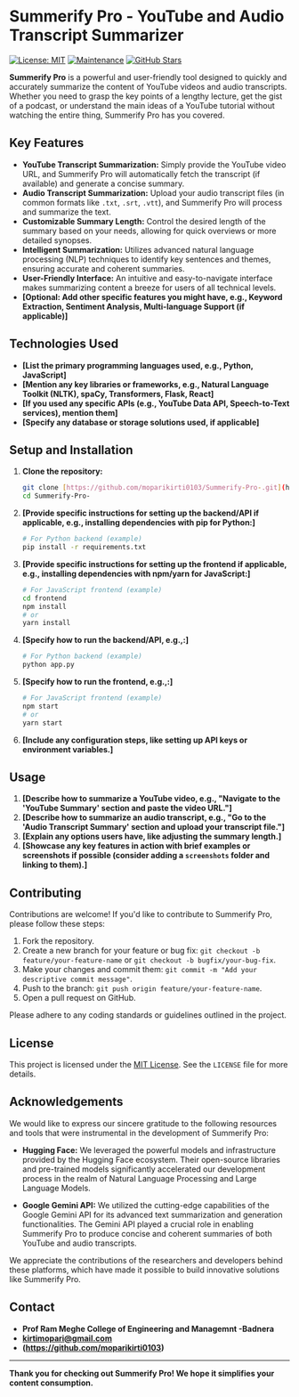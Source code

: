 # Summerify Pro - YouTube and Audio Transcript Summarizer

[![License: MIT](https://img.shields.io/badge/License-MIT-yellow.svg)](https://opensource.org/licenses/MIT)
[![Maintenance](https://img.shields.io/badge/Maintained%3F-yes-green.svg)](https://github.com/moparikirti0103/Summerify-Pro-/graphs/commit-activity)
[![GitHub Stars](https://img.shields.io/github/stars/moparikirti0103/Summerify-Pro-?style=social)](https://github.com/moparikirti0103/Summerify-Pro-/stargazers)

**Summerify Pro** is a powerful and user-friendly tool designed to quickly and accurately summarize the content of YouTube videos and audio transcripts. Whether you need to grasp the key points of a lengthy lecture, get the gist of a podcast, or understand the main ideas of a YouTube tutorial without watching the entire thing, Summerify Pro has you covered.

## Key Features

* **YouTube Transcript Summarization:** Simply provide the YouTube video URL, and Summerify Pro will automatically fetch the transcript (if available) and generate a concise summary.
* **Audio Transcript Summarization:** Upload your audio transcript files (in common formats like `.txt`, `.srt`, `.vtt`), and Summerify Pro will process and summarize the text.
* **Customizable Summary Length:** Control the desired length of the summary based on your needs, allowing for quick overviews or more detailed synopses.
* **Intelligent Summarization:** Utilizes advanced natural language processing (NLP) techniques to identify key sentences and themes, ensuring accurate and coherent summaries.
* **User-Friendly Interface:** An intuitive and easy-to-navigate interface makes summarizing content a breeze for users of all technical levels.
* **[Optional: Add other specific features you might have, e.g., Keyword Extraction, Sentiment Analysis, Multi-language Support (if applicable)]**

## Technologies Used

* **[List the primary programming languages used, e.g., Python, JavaScript]**
* **[Mention any key libraries or frameworks, e.g., Natural Language Toolkit (NLTK), spaCy, Transformers, Flask, React]**
* **[If you used any specific APIs (e.g., YouTube Data API, Speech-to-Text services), mention them]**
* **[Specify any database or storage solutions used, if applicable]**

## Setup and Installation

1.  **Clone the repository:**
    ```bash
    git clone [https://github.com/moparikirti0103/Summerify-Pro-.git](https://github.com/moparikirti0103/Summerify-Pro-.git)
    cd Summerify-Pro-
    ```

2.  **[Provide specific instructions for setting up the backend/API if applicable, e.g., installing dependencies with pip for Python:]**
    ```bash
    # For Python backend (example)
    pip install -r requirements.txt
    ```

3.  **[Provide specific instructions for setting up the frontend if applicable, e.g., installing dependencies with npm/yarn for JavaScript:]**
    ```bash
    # For JavaScript frontend (example)
    cd frontend
    npm install
    # or
    yarn install
    ```

4.  **[Specify how to run the backend/API, e.g.,:]**
    ```bash
    # For Python backend (example)
    python app.py
    ```

5.  **[Specify how to run the frontend, e.g.,:]**
    ```bash
    # For JavaScript frontend (example)
    npm start
    # or
    yarn start
    ```

6.  **[Include any configuration steps, like setting up API keys or environment variables.]**

## Usage

1.  **[Describe how to summarize a YouTube video, e.g., "Navigate to the 'YouTube Summary' section and paste the video URL."]**
2.  **[Describe how to summarize an audio transcript, e.g., "Go to the 'Audio Transcript Summary' section and upload your transcript file."]**
3.  **[Explain any options users have, like adjusting the summary length.]**
4.  **[Showcase any key features in action with brief examples or screenshots if possible (consider adding a `screenshots` folder and linking to them).]**

## Contributing

Contributions are welcome! If you'd like to contribute to Summerify Pro, please follow these steps:

1.  Fork the repository.
2.  Create a new branch for your feature or bug fix: `git checkout -b feature/your-feature-name` or `git checkout -b bugfix/your-bug-fix`.
3.  Make your changes and commit them: `git commit -m "Add your descriptive commit message"`.
4.  Push to the branch: `git push origin feature/your-feature-name`.
5.  Open a pull request on GitHub.

Please adhere to any coding standards or guidelines outlined in the project.

## License

This project is licensed under the [MIT License](LICENSE). See the `LICENSE` file for more details.

## Acknowledgements

We would like to express our sincere gratitude to the following resources and tools that were instrumental in the development of Summerify Pro:

* **Hugging Face:** We leveraged the powerful models and infrastructure provided by the Hugging Face ecosystem. Their open-source libraries and pre-trained models significantly accelerated our development process in the realm of Natural Language Processing and Large Language Models.

* **Google Gemini API:** We utilized the cutting-edge capabilities of the Google Gemini API for its advanced text summarization and generation functionalities. The Gemini API played a crucial role in enabling Summerify Pro to produce concise and coherent summaries of both YouTube and audio transcripts.

We appreciate the contributions of the researchers and developers behind these platforms, which have made it possible to build innovative solutions like Summerify Pro.

## Contact

* **Prof Ram Meghe College of Engineering and Managemnt -Badnera**
* **kirtimopari@gmail.com**
* **(https://github.com/moparikirti0103)**

---

**Thank you for checking out Summerify Pro! We hope it simplifies your content consumption.**
